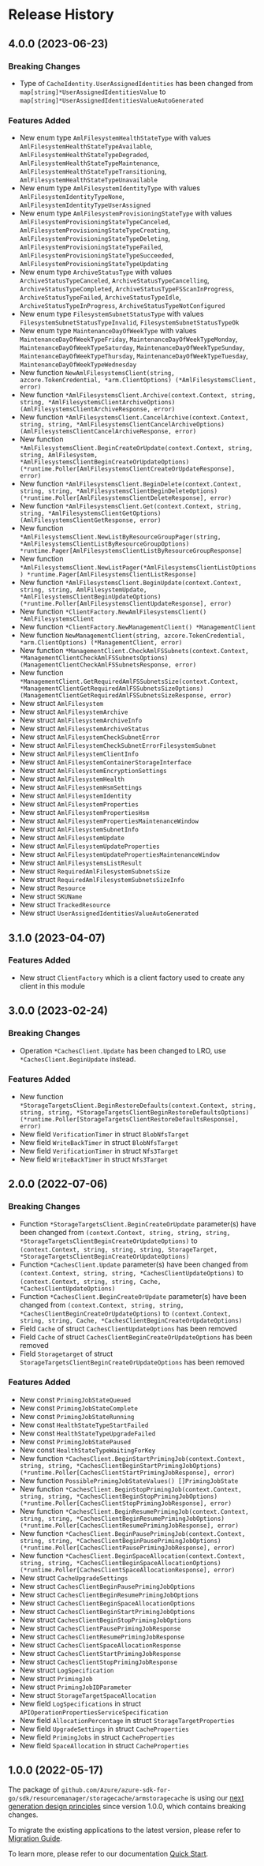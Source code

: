 # Release History

## 4.0.0 (2023-06-23)
### Breaking Changes

- Type of `CacheIdentity.UserAssignedIdentities` has been changed from `map[string]*UserAssignedIdentitiesValue` to `map[string]*UserAssignedIdentitiesValueAutoGenerated`

### Features Added

- New enum type `AmlFilesystemHealthStateType` with values `AmlFilesystemHealthStateTypeAvailable`, `AmlFilesystemHealthStateTypeDegraded`, `AmlFilesystemHealthStateTypeMaintenance`, `AmlFilesystemHealthStateTypeTransitioning`, `AmlFilesystemHealthStateTypeUnavailable`
- New enum type `AmlFilesystemIdentityType` with values `AmlFilesystemIdentityTypeNone`, `AmlFilesystemIdentityTypeUserAssigned`
- New enum type `AmlFilesystemProvisioningStateType` with values `AmlFilesystemProvisioningStateTypeCanceled`, `AmlFilesystemProvisioningStateTypeCreating`, `AmlFilesystemProvisioningStateTypeDeleting`, `AmlFilesystemProvisioningStateTypeFailed`, `AmlFilesystemProvisioningStateTypeSucceeded`, `AmlFilesystemProvisioningStateTypeUpdating`
- New enum type `ArchiveStatusType` with values `ArchiveStatusTypeCanceled`, `ArchiveStatusTypeCancelling`, `ArchiveStatusTypeCompleted`, `ArchiveStatusTypeFSScanInProgress`, `ArchiveStatusTypeFailed`, `ArchiveStatusTypeIdle`, `ArchiveStatusTypeInProgress`, `ArchiveStatusTypeNotConfigured`
- New enum type `FilesystemSubnetStatusType` with values `FilesystemSubnetStatusTypeInvalid`, `FilesystemSubnetStatusTypeOk`
- New enum type `MaintenanceDayOfWeekType` with values `MaintenanceDayOfWeekTypeFriday`, `MaintenanceDayOfWeekTypeMonday`, `MaintenanceDayOfWeekTypeSaturday`, `MaintenanceDayOfWeekTypeSunday`, `MaintenanceDayOfWeekTypeThursday`, `MaintenanceDayOfWeekTypeTuesday`, `MaintenanceDayOfWeekTypeWednesday`
- New function `NewAmlFilesystemsClient(string, azcore.TokenCredential, *arm.ClientOptions) (*AmlFilesystemsClient, error)`
- New function `*AmlFilesystemsClient.Archive(context.Context, string, string, *AmlFilesystemsClientArchiveOptions) (AmlFilesystemsClientArchiveResponse, error)`
- New function `*AmlFilesystemsClient.CancelArchive(context.Context, string, string, *AmlFilesystemsClientCancelArchiveOptions) (AmlFilesystemsClientCancelArchiveResponse, error)`
- New function `*AmlFilesystemsClient.BeginCreateOrUpdate(context.Context, string, string, AmlFilesystem, *AmlFilesystemsClientBeginCreateOrUpdateOptions) (*runtime.Poller[AmlFilesystemsClientCreateOrUpdateResponse], error)`
- New function `*AmlFilesystemsClient.BeginDelete(context.Context, string, string, *AmlFilesystemsClientBeginDeleteOptions) (*runtime.Poller[AmlFilesystemsClientDeleteResponse], error)`
- New function `*AmlFilesystemsClient.Get(context.Context, string, string, *AmlFilesystemsClientGetOptions) (AmlFilesystemsClientGetResponse, error)`
- New function `*AmlFilesystemsClient.NewListByResourceGroupPager(string, *AmlFilesystemsClientListByResourceGroupOptions) *runtime.Pager[AmlFilesystemsClientListByResourceGroupResponse]`
- New function `*AmlFilesystemsClient.NewListPager(*AmlFilesystemsClientListOptions) *runtime.Pager[AmlFilesystemsClientListResponse]`
- New function `*AmlFilesystemsClient.BeginUpdate(context.Context, string, string, AmlFilesystemUpdate, *AmlFilesystemsClientBeginUpdateOptions) (*runtime.Poller[AmlFilesystemsClientUpdateResponse], error)`
- New function `*ClientFactory.NewAmlFilesystemsClient() *AmlFilesystemsClient`
- New function `*ClientFactory.NewManagementClient() *ManagementClient`
- New function `NewManagementClient(string, azcore.TokenCredential, *arm.ClientOptions) (*ManagementClient, error)`
- New function `*ManagementClient.CheckAmlFSSubnets(context.Context, *ManagementClientCheckAmlFSSubnetsOptions) (ManagementClientCheckAmlFSSubnetsResponse, error)`
- New function `*ManagementClient.GetRequiredAmlFSSubnetsSize(context.Context, *ManagementClientGetRequiredAmlFSSubnetsSizeOptions) (ManagementClientGetRequiredAmlFSSubnetsSizeResponse, error)`
- New struct `AmlFilesystem`
- New struct `AmlFilesystemArchive`
- New struct `AmlFilesystemArchiveInfo`
- New struct `AmlFilesystemArchiveStatus`
- New struct `AmlFilesystemCheckSubnetError`
- New struct `AmlFilesystemCheckSubnetErrorFilesystemSubnet`
- New struct `AmlFilesystemClientInfo`
- New struct `AmlFilesystemContainerStorageInterface`
- New struct `AmlFilesystemEncryptionSettings`
- New struct `AmlFilesystemHealth`
- New struct `AmlFilesystemHsmSettings`
- New struct `AmlFilesystemIdentity`
- New struct `AmlFilesystemProperties`
- New struct `AmlFilesystemPropertiesHsm`
- New struct `AmlFilesystemPropertiesMaintenanceWindow`
- New struct `AmlFilesystemSubnetInfo`
- New struct `AmlFilesystemUpdate`
- New struct `AmlFilesystemUpdateProperties`
- New struct `AmlFilesystemUpdatePropertiesMaintenanceWindow`
- New struct `AmlFilesystemsListResult`
- New struct `RequiredAmlFilesystemSubnetsSize`
- New struct `RequiredAmlFilesystemSubnetsSizeInfo`
- New struct `Resource`
- New struct `SKUName`
- New struct `TrackedResource`
- New struct `UserAssignedIdentitiesValueAutoGenerated`


## 3.1.0 (2023-04-07)
### Features Added

- New struct `ClientFactory` which is a client factory used to create any client in this module


## 3.0.0 (2023-02-24)
### Breaking Changes

- Operation `*CachesClient.Update` has been changed to LRO, use `*CachesClient.BeginUpdate` instead.

### Features Added

- New function `*StorageTargetsClient.BeginRestoreDefaults(context.Context, string, string, string, *StorageTargetsClientBeginRestoreDefaultsOptions) (*runtime.Poller[StorageTargetsClientRestoreDefaultsResponse], error)`
- New field `VerificationTimer` in struct `BlobNfsTarget`
- New field `WriteBackTimer` in struct `BlobNfsTarget`
- New field `VerificationTimer` in struct `Nfs3Target`
- New field `WriteBackTimer` in struct `Nfs3Target`


## 2.0.0 (2022-07-06)
### Breaking Changes

- Function `*StorageTargetsClient.BeginCreateOrUpdate` parameter(s) have been changed from `(context.Context, string, string, string, *StorageTargetsClientBeginCreateOrUpdateOptions)` to `(context.Context, string, string, string, StorageTarget, *StorageTargetsClientBeginCreateOrUpdateOptions)`
- Function `*CachesClient.Update` parameter(s) have been changed from `(context.Context, string, string, *CachesClientUpdateOptions)` to `(context.Context, string, string, Cache, *CachesClientUpdateOptions)`
- Function `*CachesClient.BeginCreateOrUpdate` parameter(s) have been changed from `(context.Context, string, string, *CachesClientBeginCreateOrUpdateOptions)` to `(context.Context, string, string, Cache, *CachesClientBeginCreateOrUpdateOptions)`
- Field `Cache` of struct `CachesClientUpdateOptions` has been removed
- Field `Cache` of struct `CachesClientBeginCreateOrUpdateOptions` has been removed
- Field `Storagetarget` of struct `StorageTargetsClientBeginCreateOrUpdateOptions` has been removed

### Features Added

- New const `PrimingJobStateQueued`
- New const `PrimingJobStateComplete`
- New const `PrimingJobStateRunning`
- New const `HealthStateTypeStartFailed`
- New const `HealthStateTypeUpgradeFailed`
- New const `PrimingJobStatePaused`
- New const `HealthStateTypeWaitingForKey`
- New function `*CachesClient.BeginStartPrimingJob(context.Context, string, string, *CachesClientBeginStartPrimingJobOptions) (*runtime.Poller[CachesClientStartPrimingJobResponse], error)`
- New function `PossiblePrimingJobStateValues() []PrimingJobState`
- New function `*CachesClient.BeginStopPrimingJob(context.Context, string, string, *CachesClientBeginStopPrimingJobOptions) (*runtime.Poller[CachesClientStopPrimingJobResponse], error)`
- New function `*CachesClient.BeginResumePrimingJob(context.Context, string, string, *CachesClientBeginResumePrimingJobOptions) (*runtime.Poller[CachesClientResumePrimingJobResponse], error)`
- New function `*CachesClient.BeginPausePrimingJob(context.Context, string, string, *CachesClientBeginPausePrimingJobOptions) (*runtime.Poller[CachesClientPausePrimingJobResponse], error)`
- New function `*CachesClient.BeginSpaceAllocation(context.Context, string, string, *CachesClientBeginSpaceAllocationOptions) (*runtime.Poller[CachesClientSpaceAllocationResponse], error)`
- New struct `CacheUpgradeSettings`
- New struct `CachesClientBeginPausePrimingJobOptions`
- New struct `CachesClientBeginResumePrimingJobOptions`
- New struct `CachesClientBeginSpaceAllocationOptions`
- New struct `CachesClientBeginStartPrimingJobOptions`
- New struct `CachesClientBeginStopPrimingJobOptions`
- New struct `CachesClientPausePrimingJobResponse`
- New struct `CachesClientResumePrimingJobResponse`
- New struct `CachesClientSpaceAllocationResponse`
- New struct `CachesClientStartPrimingJobResponse`
- New struct `CachesClientStopPrimingJobResponse`
- New struct `LogSpecification`
- New struct `PrimingJob`
- New struct `PrimingJobIDParameter`
- New struct `StorageTargetSpaceAllocation`
- New field `LogSpecifications` in struct `APIOperationPropertiesServiceSpecification`
- New field `AllocationPercentage` in struct `StorageTargetProperties`
- New field `UpgradeSettings` in struct `CacheProperties`
- New field `PrimingJobs` in struct `CacheProperties`
- New field `SpaceAllocation` in struct `CacheProperties`


## 1.0.0 (2022-05-17)

The package of `github.com/Azure/azure-sdk-for-go/sdk/resourcemanager/storagecache/armstoragecache` is using our [next generation design principles](https://azure.github.io/azure-sdk/general_introduction.html) since version 1.0.0, which contains breaking changes.

To migrate the existing applications to the latest version, please refer to [Migration Guide](https://aka.ms/azsdk/go/mgmt/migration).

To learn more, please refer to our documentation [Quick Start](https://aka.ms/azsdk/go/mgmt).